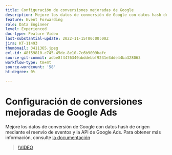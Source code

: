 ```yaml
---
title: Configuración de conversiones mejoradas de Google
description: Mejore los datos de conversión de Google con datos hash de origen mediante el reenvío de eventos y la API de Google Ads.
feature: Event Forwarding
role: Data Engineer
level: Experienced
doc-type: Feature Video
last-substantial-update: 2022-11-15T00:00:00Z
jira: KT-11493
thumbnail: 3411365.jpeg
exl-id: 48f59810-c745-45de-8e10-7c6b9009bafc
source-git-commit: adbe8f4476340abddebbf9231e3dde44ba328063
workflow-type: tm+mt
source-wordcount: '58'
ht-degree: 0%

---
```


# Configuración de conversiones mejoradas de Google Ads

Mejore los datos de conversión de Google con datos hash de origen mediante el reenvío de eventos y la API de Google Ads. Para obtener más información, consulte [la documentación](https://experienceleague.adobe.com/docs/experience-platform/tags/extensions/adobe/google-ads-enhanced-conversions/overview.html)

>[!VIDEO](https://video.tv.adobe.com/v/3411365/?quality=12&learn=on)
